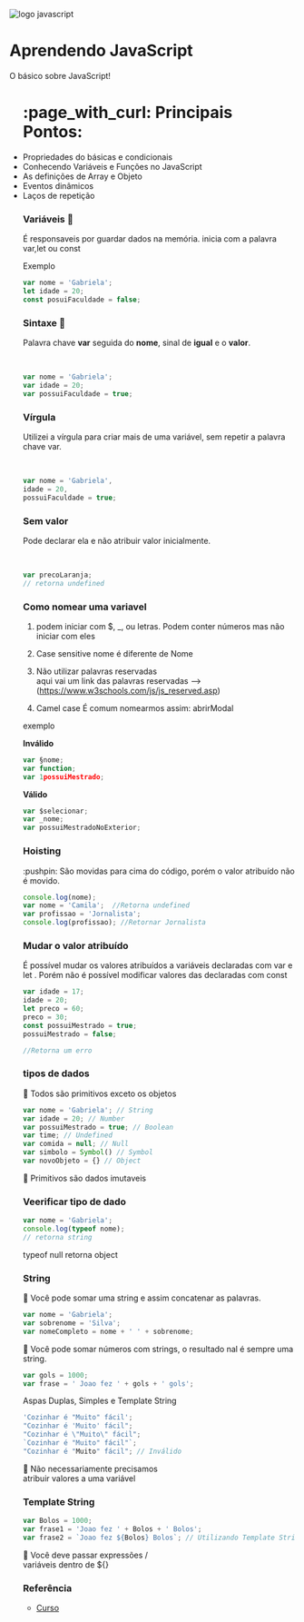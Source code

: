 

![logo javascript](https://cdn.iconscout.com/icon/free/png-256/javascript-2752148-2284965.png)


# Aprendendo JavaScript 
 O básico sobre JavaScript!

 <ul>
 	<h1> :page_with_curl: Principais Pontos:</h1>
 	<li>Propriedades do básicas e condicionais</li>
 	<li>Conhecendo Variáveis e Funções no JavaScript</li>
 	<li>As definições de Array e Objeto</li>
 	<li>Eventos dinâmicos</li>
 	<li>Laços de repetição</li>

### Variáveis :triangular_flag_on_post:
É responsaveis por guardar dados na memória.
inicia com a palavra var,let ou const

<p>
Exemplo
</p>

~~~javascript
var nome = 'Gabriela';                      
let idade = 20;
const posuiFaculdade = false; 
~~~


### Sintaxe :triangular_flag_on_post:


Palavra chave **var** seguida do **nome**, sinal de **igual** e o **valor**.

</br>

~~~javascript
var nome = 'Gabriela';
var idade = 20;
var possuiFaculdade = true;
~~~

### Vírgula 
<p>
Utilizei a vírgula para criar mais de uma variável, sem repetir a
palavra chave var.</p>
</br>

~~~javascript
var nome = 'Gabriela',
idade = 20,
possuiFaculdade = true;
~~~
###  Sem valor 
<p>
Pode  declarar ela e não atribuir valor inicialmente.
</p>
</br>

~~~javascript
var precoLaranja;
// retorna undefined
~~~

###  Como nomear uma variavel 

1. podem iniciar com $, _, ou letras.
Podem conter números mas não iniciar com eles

2. Case sensitive
nome é diferente de Nome

3. Não utilizar palavras reservadas</br>
aqui vai um link das palavras reservadas --> (https://www.w3schools.com/js/js_reserved.asp)

4. Camel case
É comum nomearmos assim: abrirModal

<p>
exemplo
</p>

__Inválido__
~~~javascript
var §nome;
var function;
var 1possuiMestrado;
~~~
__Válido__
~~~javascript
var $selecionar;
var _nome;
var possuiMestradoNoExterior;
~~~

### Hoisting 
<p>
:pushpin: São movidas para cima do código, porém o valor atribuído não é
movido.
</p>

~~~javascript
console.log(nome);
var nome = 'Camila';  //Retorna undefined
var profissao = 'Jornalista';
console.log(profissao); //Retornar Jornalista
~~~

### Mudar o valor atribuído 
<p>É possível mudar os valores atribuídos a variáveis declaradas com
var e let . Porém não é possível modificar valores das declaradas com const</p>

~~~javascript
var idade = 17;
idade = 20;
let preco = 60;
preco = 30;
const possuiMestrado = true;
possuiMestrado = false;

//Retorna um erro
~~~

###  tipos de dados 

:pushpin: Todos são primitivos exceto os objetos

~~~javascript
var nome = 'Gabriela'; // String
var idade = 20; // Number
var possuiMestrado = true; // Boolean
var time; // Undefined
var comida = null; // Null
var simbolo = Symbol() // Symbol
var novoObjeto = {} // Object
~~~
:pushpin: Primitivos são dados imutaveis 

###  Veerificar tipo de dado 

~~~javascript
var nome = 'Gabriela';
console.log(typeof nome);
// retorna string
~~~
typeof null  retorna object

###  String 

:pushpin: Você pode somar uma string e assim concatenar as palavras.

~~~javascript
var nome = 'Gabriela';
var sobrenome = 'Silva';
var nomeCompleto = nome + ' ' + sobrenome;
~~~
:pushpin: Você pode somar números com strings, o resultado nal é sempre uma string.
~~~javascript
var gols = 1000;
var frase = ' Joao fez ' + gols + ' gols';
~~~

Aspas Duplas, Simples e Template String

~~~javascript
'Cozinhar é "Muito" fácil';
"Cozinhar é 'Muito' fácil";
"Cozinhar é \"Muito\" fácil";
`Cozinhar é "Muito" fácil"`;
"Cozinhar é "Muito" fácil"; // Inválido
~~~

 :pushpin: Não necessariamente precisamos </br>
atribuir valores a uma variável

###  Template String 

~~~javascript
var Bolos = 1000;
var frase1 = 'Joao fez ' + Bolos + ' Bolos';
var frase2 = `Joao fez ${Bolos} Bolos`; // Utilizando Template String
~~~

:pushpin: Você deve passar expressões / <br>
variáveis dentro de ${}
### Referência
- [Curso](https://www.udemy.com/course/javascript-basics-for-beginners/)

